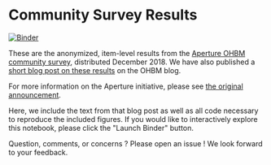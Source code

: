 # Community Survey Results

[![Binder](https://mybinder.org/badge_logo.svg)](https://mybinder.org/v2/gh/ohbm-aperture/community-survey/master?filepath=aperture_survey_blog.ipynb)

These are the anonymized, item-level results from the [Aperture OHBM community survey](https://www.ohbmbrainmappingblog.com/blog/aperture-ohbm-community-survey), distributed December 2018.
We have also published a [short blog post on these results](https://www.ohbmbrainmappingblog.com/blog/advancing-open-publishing-together-aperture-survey-results) on the OHBM blog.

For more information on the Aperture initiative, please see [the original announcement](https://www.ohbmbrainmappingblog.com/blog/announcing-aperture-the-ohbm-publishing-platform).

Here, we include the text from that blog post as well as all code necessary to reproduce the included figures.
If you would like to interactively explore this notebook, please click the "Launch Binder" button.

Question, comments, or concerns ?
Please open an issue !
We look forward to your feedback.
